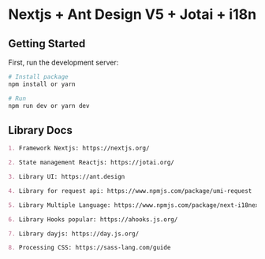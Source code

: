 # Nextjs + Ant Design V5 + Jotai + i18n

## Getting Started

First, run the development server:

```bash
# Install package
npm install or yarn

# Run
npm run dev or yarn dev
```

## Library Docs

```md
1. Framework Nextjs: https://nextjs.org/

2. State management Reactjs: https://jotai.org/

3. Library UI: https://ant.design

4. Library for request api: https://www.npmjs.com/package/umi-request

5. Library Multiple Language: https://www.npmjs.com/package/next-i18next

6. Library Hooks popular: https://ahooks.js.org/

7. Library dayjs: https://day.js.org/

8. Processing CSS: https://sass-lang.com/guide
```
